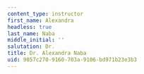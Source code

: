 ```yaml
---
content_type: instructor
first_name: Alexandra
headless: true
last_name: Naba
middle_initial: ''
salutation: Dr.
title: Dr. Alexandra Naba
uid: 9057c270-9160-703a-9106-bd971b23e3b3
---
```

